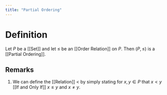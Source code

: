```yaml
---
title: "Partial Ordering"
---
```


# Definition
Let $P$ be a [[Set]] and let $\leq$ be an [[Order Relation]] on $P$. Then $(P, \leq)$ is a [[Partial Ordering]].

## Remarks
1. We can define the [[Relation]] $<$ by simply stating for $x, y \in P$ that $x < y$ [[If and Only If]] $x \leq y$ and $x \neq y$.